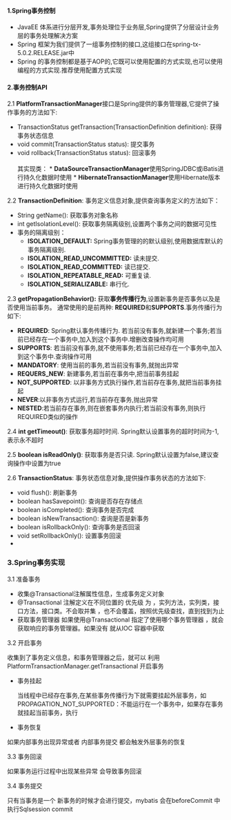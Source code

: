 #### 1.Spring事务控制
* JavaEE 体系进行分层开发,事务处理位于业务层,Spring提供了分层设计业务层的事务处理解决方案
* Spring 框架为我们提供了一组事务控制的接口,这组接口在spring-tx-5.0.2.RELEASE.jar中
* Spring 的事务控制都是基于AOP的,它既可以使用配置的方式实现,也可以使用编程的方式实现.推荐使用配置方式实现
#### 2.事务控制API
2.1 **PlatformTransactionManager**接口是Spring提供的事务管理器,它提供了操作事务的方法如下:
   * TransactionStatus getTransaction(TransactionDefinition definition): 获得事务状态信息
   * void commit(TransactionStatus status): 提交事务
   * void rollback(TransactionStatus status): 回滚事务
 <br> <br> 
其实现类：
    * **DataSourceTransactionManager**使用SpringJDBC或iBatis进行持久化数据时使用
    * **HibernateTransactionManager**使用Hibernate版本进行持久化数据时使用 

2.2 **TransactionDefinition**: 事务定义信息对象,提供查询事务定义的方法如下：
* String getName(): 获取事务对象名称
* int getIsolationLevel(): 获取事务隔离级别,设置两个事务之间的数据可见性
* 事务的隔离级别：
   * **ISOLATION_DEFAULT:** Spring事务管理的的默认级别,使用数据库默认的事务隔离级别.
   * **ISOLATION_READ_UNCOMMITTED:** 读未提交.
   * **ISOLATION_READ_COMMITTED:** 读已提交.
   * **ISOLATION_REPEATABLE_READ:** 可重复读.
   * **ISOLATION_SERIALIZABLE:** 串行化.
 
2.3 **getPropagationBehavior():** 获取**事务传播行为**,设置新事务是否事务以及是否使用当前事务。 通常使用的是前两种: **REQUIRED**和**SUPPORTS**.事务传播行为如下:
* **REQUIRED**: Spring默认事务传播行为. 若当前没有事务,就新建一个事务;若当前已经存在一个事务中,加入到这个事务中.增删改查操作均可用
* **SUPPORTS**: 若当前没有事务,就不使用事务;若当前已经存在一个事务中,加入到这个事务中.查询操作可用
* **MANDATORY**: 使用当前的事务,若当前没有事务,就抛出异常
* **REQUERS_NEW**: 新建事务,若当前在事务中,把当前事务挂起
* **NOT_SUPPORTED**: 以非事务方式执行操作,若当前存在事务,就把当前事务挂起
* **NEVER**:以非事务方式运行,若当前存在事务,抛出异常
* **NESTED**:若当前存在事务,则在嵌套事务内执行;若当前没有事务,则执行REQUIRED类似的操作

2.4 **int getTimeout()**: 获取事务超时时间. Spring默认设置事务的超时时间为-1,表示永不超时

2.5 **boolean isReadOnly()**: 获取事务是否只读. Spring默认设置为false,建议查询操作中设置为true

2.6 **TransactionStatus**: 事务状态信息对象,提供操作事务状态的方法如下:
 * void flush(): 刷新事务
 * boolean hasSavepoint(): 查询是否存在存储点
 * boolean isCompleted(): 查询事务是否完成
 * boolean isNewTransaction(): 查询是否是新事务
 * boolean isRollbackOnly(): 查询事务是否回滚
 * void setRollbackOnly(): 设置事务回滚
 * 
 ### 3.Spring事务实现
3.1 准备事务

 * 收集@Transactional注解属性信息，生成事务定义对象
 * @Transactional 注解定义在不同位置的 优先级
为 ，实列方法，实列类，接口方法，接口类。不会取并集 ，也不会覆盖，按照优先级查找，直到找到为止
* 获取事务管理器
如果使用@Transactional 指定了使用哪个事务管理器 ，就会获取响应的事务管理器。如果没有 就从IOC 容器中获取

3.2 开启事务

收集到了事务定义信息，和事务管理器之后，就可以 利用PlatformTransactionManager.getTransactional 开启事务
* 事务挂起

  当线程中已经存在事务,在某些事务传播行为下就需要挂起外层事务，如PROPAGATION_NOT_SUPPORTED：不能运行在一个事务中，如果存在事务就挂起当前事务，执行
* 事务恢复
 
如果内部事务出现异常或者 内部事务提交 都会触发外层事务的恢复

3.3 事务回滚

如果事务运行过程中出现某些异常 会导致事务回滚

3.4 事务提交

只有当事务是一个 新事务的时候才会进行提交，mybatis 会在beforeCommit 中 执行Sqlsession commit